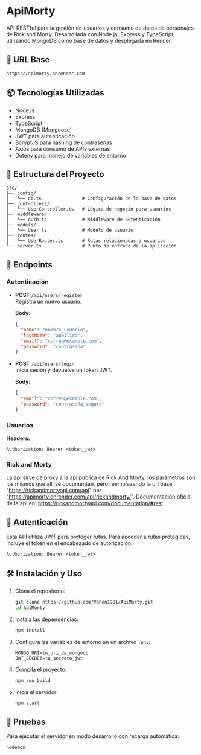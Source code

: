 # ApiMorty

API RESTful para la gestión de usuarios y consumo de datos de personajes de Rick and Morty. Desarrollada con Node.js, Express y TypeScript, utilizando MongoDB como base de datos y desplegada en Render.

## 🚀 URL Base

```
https://apimorty.onrender.com
```

## 📦 Tecnologías Utilizadas

- Node.js
- Express
- TypeScript
- MongoDB (Mongoose)
- JWT para autenticación
- BcryptJS para hashing de contraseñas
- Axios para consumo de APIs externas
- Dotenv para manejo de variables de entorno

## 📁 Estructura del Proyecto

```
src/
├── config/
│   └── db.ts               # Configuración de la base de datos
├── controllers/
│   └── UserController.ts   # Lógica de negocio para usuarios
├── middleware/
│   └── Auth.ts             # Middleware de autenticación
├── models/
│   └── User.ts             # Modelo de usuario
├── routes/
│   └── UserRoutes.ts       # Rutas relacionadas a usuarios
└── server.ts               # Punto de entrada de la aplicación
```

## 📄 Endpoints

### Autenticación

- **POST** `/api/users/register`\
  Registra un nuevo usuario.

  **Body:**

  ```json
  {
    "name": "nombre_usuario",
    "lastName": "apellido",
    "email": "correo@example.com",
    "password": "contraseña"
  }
  ```

- **POST** `/api/users/login`\
  Inicia sesión y devuelve un token JWT.

  **Body:**

  ```json
  {
    "email": "correo@example.com",
    "password": "contraseña_segura"
  }
  ```

### Usuarios

  **Headers:**
  ```
  Authorization: Bearer <token_jwt>
  ```

### Rick and Morty

La api sirve de proxy a la api publica de Rick And Morty, los parámetros son los mismos que allí se documentan, pero reemplazando la url base "https://rickandmortyapi.com/api" por "https://apimorty.onrender.com/api/rickandmorty/".
Documentación oficial de la api en: https://rickandmortyapi.com/documentation/#rest


## 🔐 Autenticación

Esta API utiliza JWT para proteger rutas. Para acceder a rutas protegidas, incluye el token en el encabezado de autorización:

```
Authorization: Bearer <token_jwt>
```

## 🛠️ Instalación y Uso

1. Clona el repositorio:

   ```bash
   git clone https://github.com/Vahen1981/ApiMorty.git
   cd ApiMorty
   ```

2. Instala las dependencias:

   ```bash
   npm install
   ```

3. Configura las variables de entorno en un archivo `.env`:

   ```
   MONGO_URI=tu_uri_de_mongodb
   JWT_SECRET=tu_secreto_jwt
   ```

4. Compila el proyecto:

   ```bash
   npm run build
   ```

5. Inicia el servidor:

   ```bash
   npm start
   ```

## 🧰 Pruebas

Para ejecutar el servidor en modo desarrollo con recarga automática:

```bash
nodemon
```


